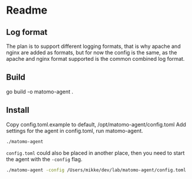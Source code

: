 # Readme

## Log format

The plan is to support different logging formats, that is why apache and nginx
are added as formats, but for now the config is the same, as the apache and
nginx format supported is the common combined log format.

## Build

go build -o matomo-agent .

## Install

Copy config.toml.example to default, /opt/matomo-agent/config.toml
Add settings for the agent in config.toml, run matomo-agent.

```sh
./matomo-agent
```

`config.toml` could also be placed in another place, then you need to start
the agent with the `-config` flag.

```sh
./matomo-agent -config /Users/mikke/dev/lab/matomo-agent/config.toml
```
